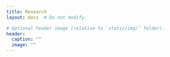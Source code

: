 ```yaml
---
title: Research
layout: docs  # Do not modify.

# Optional header image (relative to `static/img/` folder).
header:
  caption: ""
  image: ""
---
```



